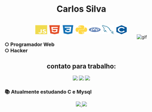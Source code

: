 <h1 align="center">Carlos Silva</h1>

<div style="display: inline_block" align="center"><br>
  <img align="center" alt="JS" height="30" width="40" src="https://raw.githubusercontent.com/devicons/devicon/master/icons/javascript/javascript-plain.svg">
  <img align="center" alt="HTML" height="30" width="40" src="https://raw.githubusercontent.com/devicons/devicon/master/icons/html5/html5-plain.svg">
  <img align="center" alt="CSS" height="30" width="40" src="https://raw.githubusercontent.com/devicons/devicon/master/icons/css3/css3-plain.svg">
  <img align="center" alt="Python" height="30" width="40" src="https://raw.githubusercontent.com/devicons/devicon/master/icons/python/python-plain.svg">
  <img align="center" alt="PHP" height="30" width="40" src="https://raw.githubusercontent.com/devicons/devicon/master/icons/php/php-plain.svg">
  <img align="center" alt="mysql" height="30" width="40" src="https://raw.githubusercontent.com/devicons/devicon/master/icons/mysql/mysql-plain.svg">
  <img align="center" alt="C" height="30" width="40" src="https://raw.githubusercontent.com/devicons/devicon/master/icons/c/c-plain.svg">
</div>

<img align="right" alt="gif" width="70px" src="https://i.gifer.com/origin/84/84d79f587caeee69caf306386ec3527d_w200.gif">

### ○ Programador Web<br> ○ Hacker<br>

<h2 align="center">contato para trabalho:</h2>

<div align="center">
  <a href="https://lordshinigami.github.io/pix/"><img src="https://img.shields.io/badge/Pix-gray?style=for-the-badge&logo=pix&logoColor=red" target="_blank"></a>
  <a href="mailto:dasilvacarlosalberto344@gmail.com"><img src="https://img.shields.io/badge/-Gmail-gray?style=for-the-badge&logo=gmail&logoColor=red" target="_blank"></a>
  <a href="https://t.me/Carlos-Silva344"><img src="https://img.shields.io/badge/-Telegram-gray?style=for-the-badge&logo=telegram&logoColor=red" target="_blank"></a>
</div>

### 📚 Atualmente estudando C e Mysql

<div align="center">
  <a href="https://github.com/Carlos-Silva344">
  <img height="160em" src="https://github-readme-stats.vercel.app/api?username=Carlos-Silva344&show_icons=true&theme=dark&include_all_commits=true&count_private=true"/>
  <img height="160em" src="https://github-readme-stats.vercel.app/api/top-langs/?username=Carlos-Silva344&layout=compact&langs_count=7&theme=dark"/>
</div>
